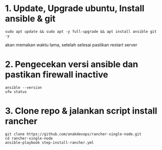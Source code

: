 
# 1. Update, Upgrade ubuntu, Install ansible & git

```
sudo apt update && sudo apt -y full-upgrade && apt install ansible git -y
```

akan memakan waktu lama, setelah selesai pastikan restart server


# 2. Pengecekan versi ansible dan pastikan firewall inactive

```
ansible --version
ufw status
```

# 3. Clone repo & jalankan script install rancher

```
git clone https://github.com/anakdevops/rancher-single-node.git
cd rancher-single-node
ansible-playbook step-install-rancher.yml
```
